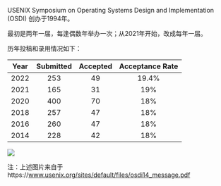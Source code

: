 USENIX Symposium on Operating Systems Design and Implementation (OSDI) 创办于1994年。

最初是两年一届，每逢偶数年举办一次；从2021年开始，改成每年一届。

历年投稿和录用情况如下：

| Year | Submitted | Accepted | Acceptance Rate |
| :--: | :-------: | :------: | :-------------: |
| 2022 |    253    |    49    |      19.4%      |
| 2021 |    165    |    31    |       19%       |
| 2020 |    400    |    70    |       18%       |
| 2018 |    257    |    47    |       18%       |
| 2016 |    260    |    47    |       18%       |
| 2014 |    228    |    42    |       18%       |

![](/img/osdi-submitted-acceptance-rate.png)

注：上述图片来自于https://www.usenix.org/sites/default/files/osdi14_message.pdf

